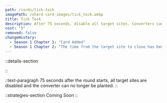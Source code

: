 ```yaml
---
path: /cards/tick-tock
imagePath: /shard-card-images/tick_tock.webp
title: Tick Tock
description: After 75 seconds, disable all target sites. Converters can no longer be planted.
cost: "5"
removed: false
changeHistory:
  - Season 1 Chapter 1: "Card Added"
  - Season 1 Chapter 2: "The time from the target site to close has been adjusted from 60 seconds to 75 seconds."
---
```


::details-section

::

::text-paragraph
75 seconds after the round starts, all target sites are disabled and the converter can no longer be planted.
::

::strategies-section
Coming Soon
::

